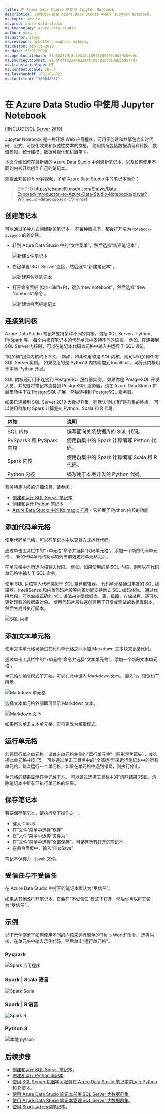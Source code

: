 ```yaml
---
title: 在 Azure Data Studio 中使用 Jupyter Notebook
description: 了解如何开始在 Azure Data Studio 中使用 Jupyter Notebook。
ms.topic: how-to
ms.prod: azure-data-studio
ms.technology: azure-data-studio
author: yualan
ms.author: alayu
ms.reviewer: achatter, maghan, mikeray
ms.custom: seo-lt-2019
ms.date: 07/01/2020
ms.openlocfilehash: 77a0b2749f8b3ed12cf59f1359959c8d292d6eeb
ms.sourcegitcommit: 917df4ffd22e4a229af7dc481dcce3ebba0aa4d7
ms.translationtype: HT
ms.contentlocale: zh-CN
ms.lasthandoff: 02/10/2021
ms.locfileid: "100048387"
---
```

# <a name="use-jupyter-notebooks-in-azure-data-studio"></a>在 Azure Data Studio 中使用 Jupyter Notebook

[!INCLUDE[SQL Server 2019](../../includes/applies-to-version/sqlserver2019.md)]

Jupyter Notebook 是一种开源 Web 应用程序，可用于创建和共享包含实时代码、公式、可视化效果和叙述性文本的文档。 使用情况包括数据清理和转换、数值模拟、统计建模、数据可视化和机器学习。

本文介绍如何在最新版的 [Azure Data Studio](../download-azure-data-studio.md) 中创建新笔记本，以及如何使用不同的内核开始创作自己的笔记本。

观看此短暂的 5 分钟视频，了解 Azure Data Studio 中的笔记本简介：

> [!VIDEO https://channel9.msdn.com/Shows/Data-Exposed/Introduction-to-Azure-Data-Studio-Notebooks/player?WT.mc_id=dataexposed-c9-niner]

## <a name="create-a-notebook"></a>创建笔记本

可以通过多种方式创建新的笔记本。 在每种情况下，都会打开名为 `Notebook-1.ipynb` 的新文件。

- 转到 Azure Data Studio 中的“文件菜单”，然后选择“新建笔记本” 。

  ![新建文件笔记本](media/notebooks-guidance/file-new-notebook.png)

- 右键单击“SQL Server”连接，然后选择“新建笔记本” 。

  ![新建服务器笔记本](media/notebooks-guidance/server-new-notebook.png)

- 打开命令面板 (Ctrl+Shift+P)，键入“new notebook”，然后选择“New Notebook”命令 。

  ![新建命令面板笔记本](media/notebooks-guidance/command-palette-new-notebook.png)

## <a name="connect-to-a-kernel"></a>连接到内核

Azure Data Studio 笔记本支持多种不同的内核，包括 SQL Server、Python、PySpark 等。 每个内核在笔记本的代码单元中支持不同的语言。 例如，在连接到 SQL Server 内核时，可以在笔记本代码单元格中输入并运行 T-SQL 语句。

“附加到”提供内核的上下文。 例如，如果使用的是 SQL 内核，则可以附加到任何 SQL Server 实例。
如果使用的是 Python3 内核附加到 localhost，可将此内核用于本地 Python 开发。

SQL 内核还可用于连接到 PostgreSQL 服务器实例。 如果你是 PostgreSQL 开发人员，并想要将笔记本连接到 PostgreSQL 服务器，请在 Azure Data Studio 扩展市场中下载 [PostgreSQL 扩展](../extensions/postgres-extension.md)，然后连接到 PostgreSQL 服务器。

如果已连接到 SQL Server 2019 大数据群集，则默认“附加到”是群集的终点。 可以使用群集的 Spark 计算提交 Python、Scala 和 R 代码。

| 内核                      | 说明                                                  |
|:----------------------------|:-------------------------------------------------------------|
| SQL 内核                  | 编写面向关系数据库的 SQL 代码。         |
| PySpark3 和 PySpark 内核 | 使用群集中的 Spark 计算编写 Python 代码。      |
| Spark 内核                | 使用群集中的 Spark 计算编写 Scala 和 R 代码。 |
| Python 内核               | 编写用于本地开发的 Python 代码。                     |

有关特定内核的详细信息，请参阅：

- [创建和运行 SQL Server 笔记本](./notebooks-sql-kernel.md)
- [创建和运行 Python 笔记本](./notebooks-python-kernel.md)
- [Azure Data Studio 中的 Kqlmagic 扩展](./notebooks-kqlmagic.md) - 它扩展了 Python 内核的功能

## <a name="add-a-code-cell"></a>添加代码单元格

使用代码单元格，可以在笔记本中以交互方式运行代码。

通过单击工具栏中的“+单元格”命令并选择“代码单元格”，添加一个新的代码单元格 。 新的代码单元格将添加到当前选定的单元格之后。

在单元格中为所选内核输入代码。 例如，如果使用的是 SQL 内核，则可以在代码单元格中输入 T-SQL 命令。

使用 SQL 内核输入代码类似于 SQL 查询编辑器。 代码单元格通过丰富的 SQL 编辑器、IntelliSense 和内置代码片段等内置功能支持新式 SQL 编码体验。 通过代码片段，可以生成正确的 SQL 语法来创建数据库、表、视图、存储过程，还可以更新现有的数据库对象。 使用代码片段快速创建用于开发或测试的数据库副本，然后生成并执行脚本。

![SQL 内核](media/notebooks-guidance/intellisense-code-cell.png)

## <a name="add-a-text-cell"></a>添加文本单元格

使用文本单元格可通过在代码单元格之间添加 Markdown 文本块来记录代码。

通过单击工具栏中的“+单元格”命令并选择“文本单元格”，添加一个新的文本单元格 。

单元格在编辑模式下开始，可以在其中键入 Markdown 文本。 键入时，预览如下所示。

![Markdown 单元格](media/notebooks-guidance/notebook-markdown-cell.png)

选择文本单元格外部即可显示 Markdown 文本。

![Markdown 文本](media/notebooks-guidance/notebook-markdown-preview.png)

如果再次单击文本单元格，它将更改为编辑模式。

## <a name="run-a-cell"></a>运行单元格

若要运行单个单元格，请单击单元格左侧的“运行单元格”（圆形黑色箭头），或选择此单元格并按 F5。 可以通过单击工具栏中的“全部运行”来运行笔记本中的所有单元格，每次运行一个单元格，如果在单元格中遇到错误，则执行停止。

单元格的结果显示在单元格下方。 可以通过选择工具栏中的“清除结果”按钮，清除笔记本中所有已执行单元格的结果。

## <a name="save-a-notebook"></a>保存笔记本

若要保存笔记本，请执行以下操作之一。

- 键入 Ctrl+S
- 在“文件”菜单中选择“保存” 
- 在“文件”菜单中选择“另存为” 
- 在“文件”菜单中选择“全部保存”，可保存所有打开的笔记本 
- 在命令面板中，输入“File:Save”

笔记本保存为 `.ipynb` 文件。

## <a name="trusted-and-non-trusted"></a>受信任与不受信任

在 Azure Data Studio 中打开的笔记本默认为“受信任”。

如果从其他源打开笔记本，它会在“不受信任”模式下打开，然后你可以将其设为“受信任” 。

## <a name="examples"></a>示例

以下示例演示了如何使用不同的内核来运行简单的“Hello World”命令。 选择内核，在单元格中输入示例代码，然后单击“运行单元格”。

### <a name="pyspark"></a>Pyspark

![Spark 应用程序](media/notebooks-guidance/pyspark.png)

### <a name="spark--scala-language"></a>Spark | Scala 语言

![Spark Scala](media/notebooks-guidance/spark-scala.png)

### <a name="spark--r-language"></a>Spark | R 语言

![Spark R](media/notebooks-guidance/spark-r.png)

### <a name="python-3"></a>Python 3

![本地 python](media/notebooks-guidance/local-python.png)

## <a name="next-steps"></a>后续步骤

- [创建和运行 SQL Server 笔记本](./notebooks-sql-kernel.md)。
- [创建和运行 Python 笔记本](./notebooks-python-kernel.md)
- [使用 SQL Server 机器学习服务在 Azure Data Studio 笔记本中运行 Python 和 R 脚本](../../machine-learning/install/sql-machine-learning-azure-data-studio.md)。
- [使用 Azure Data Studio 笔记本部署 SQL Server 大数据群集](../../big-data-cluster/notebooks-deploy.md)。
- [使用 Azure Data Studio 笔记本管理 SQL Server 大数据群集](../../big-data-cluster/notebooks-manage-bdc.md)。
- [使用 Spark 运行示例笔记本](../../big-data-cluster/notebooks-tutorial-spark.md)。